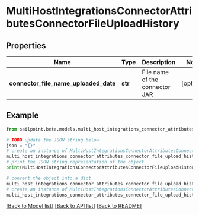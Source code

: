 # MultiHostIntegrationsConnectorAttributesConnectorFileUploadHistory


## Properties

Name | Type | Description | Notes
------------ | ------------- | ------------- | -------------
**connector_file_name_uploaded_date** | **str** | File name of the connector JAR | [optional] 

## Example

```python
from sailpoint.beta.models.multi_host_integrations_connector_attributes_connector_file_upload_history import MultiHostIntegrationsConnectorAttributesConnectorFileUploadHistory

# TODO update the JSON string below
json = "{}"
# create an instance of MultiHostIntegrationsConnectorAttributesConnectorFileUploadHistory from a JSON string
multi_host_integrations_connector_attributes_connector_file_upload_history_instance = MultiHostIntegrationsConnectorAttributesConnectorFileUploadHistory.from_json(json)
# print the JSON string representation of the object
print(MultiHostIntegrationsConnectorAttributesConnectorFileUploadHistory.to_json())

# convert the object into a dict
multi_host_integrations_connector_attributes_connector_file_upload_history_dict = multi_host_integrations_connector_attributes_connector_file_upload_history_instance.to_dict()
# create an instance of MultiHostIntegrationsConnectorAttributesConnectorFileUploadHistory from a dict
multi_host_integrations_connector_attributes_connector_file_upload_history_from_dict = MultiHostIntegrationsConnectorAttributesConnectorFileUploadHistory.from_dict(multi_host_integrations_connector_attributes_connector_file_upload_history_dict)
```
[[Back to Model list]](../README.md#documentation-for-models) [[Back to API list]](../README.md#documentation-for-api-endpoints) [[Back to README]](../README.md)


